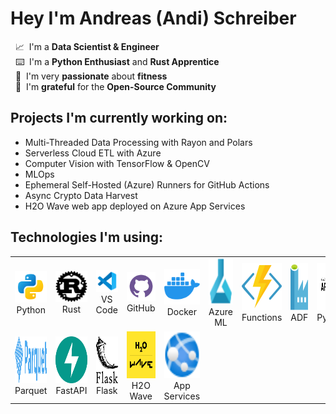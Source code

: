 # Hey I'm Andreas (Andi) Schreiber
  
&nbsp; 📈 &nbsp;I'm a **Data Scientist & Engineer**  
&nbsp; ⌨️ &nbsp;I'm a **Python Enthusiast** and **Rust Apprentice**  
&nbsp; 💪 &nbsp;I'm very **passionate** about **fitness**  
&nbsp; 🙏 &nbsp;I'm **grateful** for the **Open-Source Community**

## Projects I'm currently working on:
* Multi-Threaded Data Processing with Rayon and Polars
* Serverless Cloud ETL with Azure
* Computer Vision with TensorFlow & OpenCV
* MLOps
* Ephemeral Self-Hosted (Azure) Runners for GitHub Actions
* Async Crypto Data Harvest
* H2O Wave web app deployed on Azure App Services

## Technologies I'm using:
<table cellspacing="5" cellpadding="5" width="100%">

  <tr> 
    <td align="center"><a><img src="images/svg/python.svg"/><br>Python</a></td>
    <td align="center"><a><img src="images/svg/rust.svg"/><br>Rust</a></td>
    <td align="center"><a><img src="images/svg/vs_code.svg"/><br>VS Code</a></td>
    <td align="center"><a><img src="images/svg/github_vio.svg"/><br>GitHub</a></td>
    <td align="center"><a><img src="images/svg/docker.svg"/><br>Docker</a></td>
    <td align="center"><a><img src="images/svg/azure_ml.svg" height="75px" ><br>Azure ML</a></td>
    <td align="center"><a><img src="images/svg/azure_functions.svg" height="75px"><br>Functions</a></td>
    <td align="center"><a><img src="images/svg/azure_data_factory.svg" height="75px"/><br>ADF</a></td>
    <td align="center"><a><img src="images/svg/apache_arrow.svg" height="75px"width="75px"/><br>PyArrow</a></td>
  </tr>

  <tr></tr>

  <tr>
    <td align="center"><a><img src="images/svg/apache_parquet.svg"  height="75px"width="75px"/><br>Parquet</a></td>
    <td align="center"><a><img src="images/svg/fastapi.svg"  height="75px"width="75px"/><br>FastAPI</a></td>
    <td align="center"><a><img src="images/svg/flask.svg"  height="75px"width="75px"/><br>Flask</a></td>
    <td align="center"><a><img src="images/png/wave.png"  height="75px"width="75px"/><br>H2O Wave</a></td>
    <td align="center"><a><img src="images/svg/azure_app_services.svg"  height="75px"width="75px"/><br>App Services</a></td>
  </tr>

</table>

